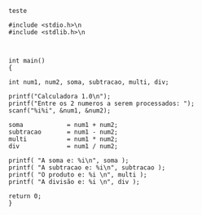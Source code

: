     teste

    #include <stdio.h>\n
    #include <stdlib.h>\n



    int main()
    {
    
    int num1, num2, soma, subtracao, multi, div;

    printf("Calculadora 1.0\n");
    printf("Entre os 2 numeros a serem processados: ");
    scanf("%i%i", &num1, &num2);

    soma            = num1 + num2;
    subtracao       = num1 - num2;
    multi           = num1 * num2;
    div             = num1 / num2;

    printf( "A soma e: %i\n", soma );
    printf( "A subtracao e: %i\n", subtracao );
    printf( "O produto e: %i \n", multi );
    printf( "A divisão e: %i \n", div );

    return 0;
    }
